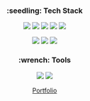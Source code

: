 <h3 align="center">
:seedling: Tech Stack
</h3>

<p align="center">
<img src="https://img.shields.io/badge/HTML5-E34F26?style=flat-square&logo=HTML5&logoColor=white"/>
<img src="https://img.shields.io/badge/CSS3-1572B6?style=flat-square&logo=CSS3&logoColor=white"/>
<img src="https://img.shields.io/badge/JavaScript-F7DF1E?style=flat-square&logo=JavaScript&logoColor=black"/>
<img src="https://img.shields.io/badge/TypeScript-3178C6?style=flat&logo=TypeScript&logoColor=white"/>
<img src="https://img.shields.io/badge/React-4994EA?style=flat-square&logo=React&logoColor=black"/>
</p>
<p align="center">
<img src="https://img.shields.io/badge/Java-ff7f00?style=flat-square&logo=Java&logoColor=black"/>
<img src="https://img.shields.io/badge/Oracle-F80000?style=flat-square&logo=Oracle&logoColor=black"/>
<img src="https://img.shields.io/badge/Spring-6DB33F?style=flat-square&logo=Spring&logoColor=black"/>
</p>

<h3 align="center">
  :wrench: Tools
</h3>

<p align="center">
<img src="https://img.shields.io/badge/Eclipse-2C2255?style=flat-square&logo=Eclipse IDE&logoColor=white"/>
<img src="https://img.shields.io/badge/Git-F05032?style=flat-square&logo=Git&logoColor=white"/>
</p>

<p align="center">
<a href="https://shelled-beard-092.notion.site/Portfolio-862254f2aba84039b83ae7bac7b31808">Portfolio</a>
</p>
